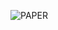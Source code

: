 ![PAPER](https://user-images.githubusercontent.com/78690660/146674871-0f19f0af-40bd-4775-a85f-109ca17a1546.png)


